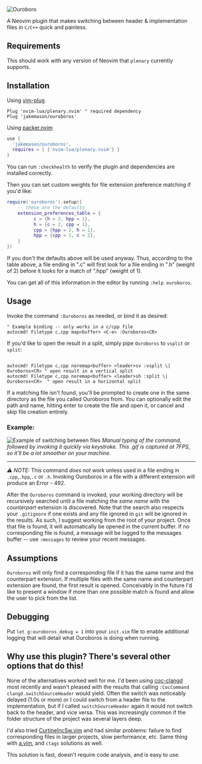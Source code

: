 ![Ouroboro](./repo/logo.png)

A Neovim plugin that makes switching between header & implementation files in `C/C++` quick and painless.

## Requirements

This should work with any version of Neovim that `plenary` currently supports.

## Installation

Using [vim-plug](https://github.com/junegunn/vim-plug)

```viml
Plug 'nvim-lua/plenary.nvim' " required dependency
Plug 'jakemason/ouroboros'
```

Using [packer.nvim](https://github.com/wbthomason/packer.nvim)

```lua
use {
  'jakemason/ouroboros',
  requires = { {'nvim-lua/plenary.nvim'} }
}
```

You can run `:checkhealth` to verify the plugin and dependencies are installed correctly.

Then you can set custom weights for file extension preference matching if you'd like:

```lua
require('ouroboros').setup({
    -- these are the defaults
    extension_preferences_table = {
          c = {h = 2, hpp = 1},
          h = {c = 2, cpp = 1},
          cpp = {hpp = 2, h = 1},
          hpp = {cpp = 1, c = 2},
    }
})
```

If you don't the defaults above will be used anyway. Thus, according to the table above, a file ending in ".c"
will first look for a file ending in ".h" (weight of 2) before it looks for a match of ".hpp" (weight of 1).

You can get all of this information in the editor by running `:help ouroboros`.

## Usage

Invoke the command `:Ouroboros` as needed, or bind it as desired:

```viml
" Example binding -- only works in a c/cpp file
autocmd! Filetype c,cpp map<buffer> <C-e> :Ouroboros<CR>
```

If you'd like to open the result in a split, simply pipe `Ouroboros` to `vsplit` or `split`:

```viml

autocmd! Filetype c,cpp noremap<buffer> <leader>sv :vsplit \| Ouroboros<CR> " open result in a vertical split
autocmd! Filetype c,cpp noremap<buffer> <leader>sh :split \| Ouroboros<CR>  " open result in a horizontal split
```

If a matching file isn't found, you'll be prompted to create one in the same directory as the file you called
Ouroboros from. You can optionally edit the path and name, hitting enter to create the file and open it, or 
cancel and skip file creation entirely.

### Example:
![Example of switching between files](./repo/demo.gif)
*Manual typing of the command, followed by invoking it quickly via keystroke. This .gif is captured
at 7FPS, so it'll be a lot smoother on your machine.*

---

*:warning: NOTE:* This command _does not work_ unless used in a file ending in `.cpp`,`.hpp`,`.c` or `.h`.
Invoking Ouroboros in a file with a different extension will produce an Error - 492.

After the `Ouroboros` command is invoked, your working directory will be recursively searched until
a file matching the _same name_ with the _counterpart_ extension is discovered. Note that the
search also respects your `.gitignore` if one exists and any file ignored in `git` will be ignored
in the results. As such, I suggest working from the root of your project. Once that file is found,
it will automatically be opened in the current buffer. If no corresponding file is found, a message
will be logged to the messages buffer -- use `:messages` to review your recent messages.

## Assumptions

`Ouroboros` will only find a corresponding file if it has the same name and the counterpart
extension. If multiple files with the same name and counterpart extension are found, the first
result is opened. Conceivably in the future I'd like to present a window if more than one possible
match is found and allow the user to pick from the list.

## Debugging

Put `let g:ouroboros_debug = 1` into your `init.vim` file to enable additional logging that will
detail what Ouroboros is doing when running.

## Why use this plugin? There's several other options that do this!

None of the alternatives worked well for me. I'd been using
[coc-clangd](https://github.com/clangd/coc-clangd) most recently and wasn't pleased with the results
that calling `:CocCommand clangd.switchSourceHeader` would yield. Often the switch was noticeably
delayed (1.0s or more) or I could switch from a header file to the implementation,
but if I called `switchSourceHeader` again it would not switch back to the header, and vice versa.
This was increasingly common if the folder structure of the project was several layers deep.

I'd also tried [CurtineIncSw.vim](https://github.com/ericcurtin/CurtineIncSw.vim) and had similar
problems: failure to find corresponding files in larger projects, slow performance, etc. Same thing
with [a.vim](https://github.com/vim-scripts/a.vim), and `ctags` solutions as well.

This solution is fast, doesn't require code analysis, and is easy to use.
